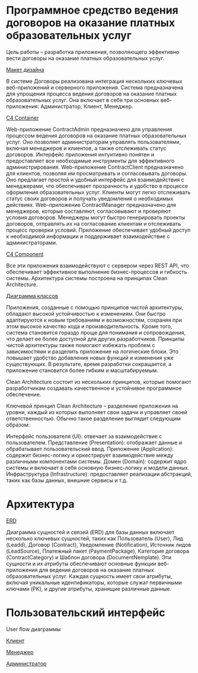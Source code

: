 # Программное средство ведения договоров на оказание платных образовательных услуг

Цель работы – разработка приложения, позволяющего эффективно вести договоры на оказание платных образовательных услуг.

[Макет дизайна](https://github.com/VadimProkopovich/Contract/blob/main/doc/%D0%BC%D0%B0%D0%BA%D0%B5%D1%82.png)

В системе Договоры реализована интеграция нескольких ключевых веб-приложений и серверного приложения. Система предназначена для упрощения процесса ведения договоров на оказание платных образовательных услуг. Она включает в себя три основных веб-приложения: Администратор, Клиент, Менеджер. 

[C4 Container](https://github.com/VadimProkopovich/Contract/blob/main/doc/C4%20-%20%D0%9A%D0%BE%D0%BD%D1%82%D0%B5%D0%B9%D0%BD%D0%B5%D1%80%D1%8B%20.jpg)

Web-приложение ContractAdmin предназначено для управления процессом ведения договоров на оказание платных образовательных услуг. Оно позволяет администраторам управлять пользователями, включая менеджеров и клиентов, а также отслеживать статус договоров. Интерфейс приложения интуитивно понятен и предоставляет все необходимые инструменты для эффективного администрирования.
Web-приложение ContractClient предназначено для клиентов, позволяя им просматривать и согласовывать договоры. Оно предлагает простой и удобный интерфейс для взаимодействия с менеджерами, что обеспечивает прозрачность и удобство в процессе оформления образовательных услуг. Клиенты могут легко отслеживать статус своих договоров и получать уведомления о необходимых действиях.
Web-приложение ContractManager предназначено для менеджеров, которые составляют, согласовывают и проверяют условия договоров. Менеджеры могут быстро генерировать проекты договоров, отправлять их на согласование клиентам и отслеживать процесс проверки условий. Приложение обеспечивает удобный доступ к необходимой информации и поддерживает взаимодействие с администраторами.

[C4 Component](https://github.com/VadimProkopovich/Contract/blob/main/doc/C4%20-%20%20%D0%9A%D0%BE%D0%BC%D0%BF%D0%BE%D0%BD%D0%B5%D0%BD%D1%82%D1%8B%20.jpg)

Все эти приложения взаимодействуют с сервером через REST API, что обеспечивает эффективное выполнение бизнес-процессов и гибкость системы.
Архитектура системы построена на принципах Clean Architecture.

[Диаграмма классов](https://github.com/VadimProkopovich/Contract/blob/main/doc/%D0%94%D0%B8%D0%B0%D0%B3%D1%80%D0%B0%D0%BC%D0%BC%D0%B0%20%D0%BA%D0%BB%D0%B0%D1%81%D1%81%D0%BE%D0%B2.jpg)

Приложения, созданные с помощью принципов чистой архитектуры, обладают высокой устойчивостью к изменениям. Они быстро адаптируются к новым требованиям и возможностям, сохраняя при этом высокое качество кода и производительность. Кроме того, система становится гораздо проще для понимания и сопровождения, что делает ее более доступной для других разработчиков. Принципы чистой архитектуры также помогают избежать проблем с зависимостями и разделить приложение на логические блоки. Это повышает удобство добавления новых функций и изменения уже существующих. В результате, время разработки сокращается, а приложение становится более гибким и масштабируемым.

Clean Architecture состоит из нескольких принципов, которые помогают разработчикам создавать качественное и устойчивое программное обеспечение.

Ключевой принцип Clean Architecture – разделение приложения на уровни, каждый из которых выполняет свои задачи и управляет своей ответственностью. Обычно такое разделение выглядит следующим образом:

Интерфейс пользователя (UI): отвечает за взаимодействие с пользователем.
Представление (Presentation): отображает данные и обрабатывает пользовательский ввод.
Приложение (Application): содержит бизнес-логику и оркестрирует взаимодействие между различными компонентами системы.
Домен (Domain): содержит ядро системы и включает в себя основную бизнес-логику и модели данных.
Инфраструктура (Infrastructure): предоставляет реализации абстракций, таких как базы данных, внешние сервисы и т.д.

# Архитектура

[ERD](https://github.com/VadimProkopovich/Contract/blob/main/doc/ERD.png)

Диаграмма сущностей и связей (ERD) для базы данных включает несколько ключевых сущностей, таких как Пользователь (User), Лид (Leadd), Договор (Contract), Уведомление (Notification), Источник лидов (LeadSource), Платежный пакет (PaymentPackage), Категория договора (ContractCategory) и Шаблон договора (DocumentNemplate). Эти сущности и их атрибуты обеспечивают основные функции веб-приложения для ведения договоров на оказание платных образовательных услуг. Каждая сущность имеет свои атрибуты, включая уникальные идентификаторы, которые служат первичными ключами (PK), и другие атрибуты, хранящие различные данные.

# Пользовательский интерфейс

User flow диаграммы

[Клиент](https://github.com/VadimProkopovich/Contract/blob/main/doc/User%20Flow%20-%20UserFlow%20%D0%9A%D0%BB%D0%B8%D0%B5%D0%BD%D1%82%20(1).jpg)

[Менеджер](https://github.com/VadimProkopovich/Contract/blob/main/doc/User%20Flow%20-%20UserFlow%20%D0%9C%D0%B5%D0%BD%D0%B5%D0%B4%D0%B6%D0%B5%D1%80.jpg)

[Администратор](https://github.com/VadimProkopovich/Contract/blob/main/doc/User%20Flow%20-%20UserFlow%20%D0%90%D0%B4%D0%BC%D0%B8%D0%BD.jpg)
